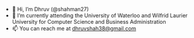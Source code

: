 - 👋 Hi, I’m Dhruv (@shahman27)
- 🌱 I’m currently attending the University of Waterloo and Wilfrid Laurier University for Computer Science and Business Administration
- 📫 You can reach me at dhruvshah38@gmail.com

<!---
shahman27/shahman27 is a ✨ special ✨ repository because its `README.md` (this file) appears on your GitHub profile.
You can click the Preview link to take a look at your changes.
--->
